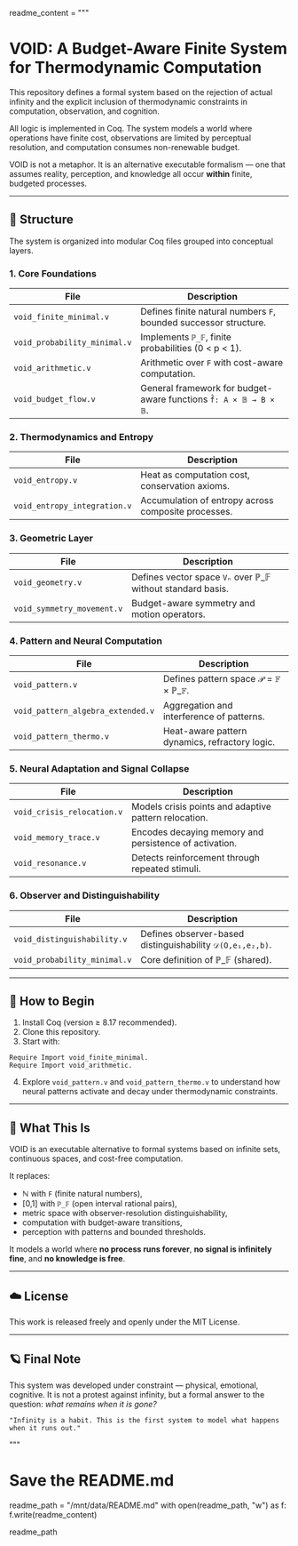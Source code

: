 readme_content = """
# VOID: A Budget-Aware Finite System for Thermodynamic Computation

This repository defines a formal system based on the rejection of actual infinity and the explicit inclusion of thermodynamic constraints in computation, observation, and cognition.

All logic is implemented in Coq. The system models a world where operations have finite cost, observations are limited by perceptual resolution, and computation consumes non-renewable budget.

VOID is not a metaphor. It is an alternative executable formalism — one that assumes reality, perception, and knowledge all occur **within** finite, budgeted processes.

---

## 🔧 Structure

The system is organized into modular Coq files grouped into conceptual layers.

### 1. Core Foundations

| File                      | Description                                       |
|---------------------------|---------------------------------------------------|
| `void_finite_minimal.v`   | Defines finite natural numbers `F`, bounded successor structure. |
| `void_probability_minimal.v` | Implements `ℙ_𝔽`, finite probabilities (0 < p < 1). |
| `void_arithmetic.v`       | Arithmetic over `F` with cost-aware computation. |
| `void_budget_flow.v`      | General framework for budget-aware functions `f̂: A × 𝔹 → B × 𝔹`. |

### 2. Thermodynamics and Entropy

| File                       | Description                                      |
|----------------------------|--------------------------------------------------|
| `void_entropy.v`           | Heat as computation cost, conservation axioms.  |
| `void_entropy_integration.v` | Accumulation of entropy across composite processes. |

### 3. Geometric Layer

| File                    | Description                                     |
|-------------------------|-------------------------------------------------|
| `void_geometry.v`        | Defines vector space `Vₙ` over ℙ_𝔽 without standard basis. |
| `void_symmetry_movement.v` | Budget-aware symmetry and motion operators.    |

### 4. Pattern and Neural Computation

| File                         | Description                                     |
|------------------------------|-------------------------------------------------|
| `void_pattern.v`             | Defines pattern space 𝒫 = 𝔽 × ℙ_𝔽.               |
| `void_pattern_algebra_extended.v` | Aggregation and interference of patterns.      |
| `void_pattern_thermo.v`      | Heat-aware pattern dynamics, refractory logic. |

### 5. Neural Adaptation and Signal Collapse

| File                        | Description                                      |
|-----------------------------|--------------------------------------------------|
| `void_crisis_relocation.v`  | Models crisis points and adaptive pattern relocation. |
| `void_memory_trace.v`       | Encodes decaying memory and persistence of activation. |
| `void_resonance.v`          | Detects reinforcement through repeated stimuli. |

### 6. Observer and Distinguishability

| File                          | Description                                  |
|-------------------------------|----------------------------------------------|
| `void_distinguishability.v`   | Defines observer-based distinguishability `𝒟(O,e₁,e₂,b)`. |
| `void_probability_minimal.v`  | Core definition of ℙ_𝔽 (shared).             |

---

## 🧪 How to Begin

1. Install Coq (version ≥ 8.17 recommended).
2. Clone this repository.
3. Start with:

```coq
Require Import void_finite_minimal.
Require Import void_arithmetic.
```

4. Explore `void_pattern.v` and `void_pattern_thermo.v` to understand how neural patterns activate and decay under thermodynamic constraints.

---

## 🧭 What This Is

VOID is an executable alternative to formal systems based on infinite sets, continuous spaces, and cost-free computation.

It replaces:

- ℕ with `F` (finite natural numbers),
- [0,1] with `ℙ_𝔽` (open interval rational pairs),
- metric space with observer-resolution distinguishability,
- computation with budget-aware transitions,
- perception with patterns and bounded thresholds.

It models a world where **no process runs forever**, **no signal is infinitely fine**, and **no knowledge is free**.

---

## ☁️ License

This work is released freely and openly under the MIT License.

---

## 🪐 Final Note

This system was developed under constraint — physical, emotional, cognitive. It is not a protest against infinity, but a formal answer to the question: *what remains when it is gone?*

```
"Infinity is a habit. This is the first system to model what happens when it runs out."
```
"""

# Save the README.md
readme_path = "/mnt/data/README.md"
with open(readme_path, "w") as f:
    f.write(readme_content)

readme_path